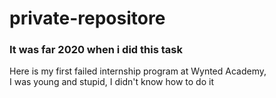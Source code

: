 # private-repositore
<H3>It was far 2020 when i did this task</h3>
Here is my first failed internship program at Wynted Academy,
<br>I was young and stupid, I didn't know how to do it
